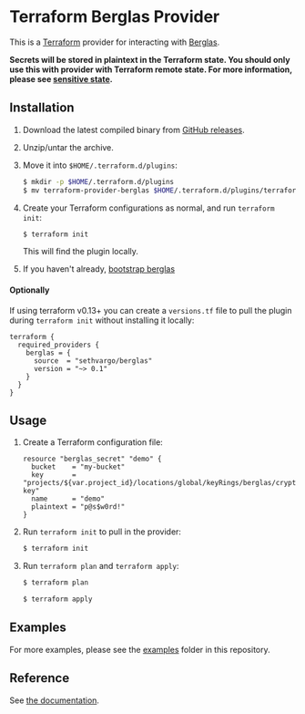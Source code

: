 # Terraform Berglas Provider

This is a [Terraform][terraform] provider for interacting with
[Berglas][berglas].

**Secrets will be stored in plaintext in the Terraform state. You should only
use this with provider with Terraform remote state. For more information, please
see [sensitive state][sensitive-state].**


## Installation

1. Download the latest compiled binary from [GitHub releases][releases].

1. Unzip/untar the archive.

1. Move it into `$HOME/.terraform.d/plugins`:

    ```sh
    $ mkdir -p $HOME/.terraform.d/plugins
    $ mv terraform-provider-berglas $HOME/.terraform.d/plugins/terraform-provider-berglas
    ```

1. Create your Terraform configurations as normal, and run `terraform init`:

    ```sh
    $ terraform init
    ```

    This will find the plugin locally.

1. If you haven't already, [bootstrap berglas](https://github.com/GoogleCloudPlatform/berglas#setup)

#### Optionally

If using terraform v0.13+ you can create a `versions.tf` file to pull the plugin during `terraform init` without installing it locally:

```hcl
terraform {
  required_providers {
    berglas = {
      source  = "sethvargo/berglas"
      version = "~> 0.1"
    }
  }
}
```


## Usage

1. Create a Terraform configuration file:

    ```hcl
    resource "berglas_secret" "demo" {
      bucket    = "my-bucket"
      key       = "projects/${var.project_id}/locations/global/keyRings/berglas/cryptoKeys/berglas-key"
      name      = "demo"
      plaintext = "p@s$w0rd!"
    }
    ```

1. Run `terraform init` to pull in the provider:

    ```sh
    $ terraform init
    ```

1. Run `terraform plan` and `terraform apply`:

    ```sh
    $ terraform plan

    $ terraform apply
    ```

## Examples

For more examples, please see the [examples](examples/) folder in this
repository.

## Reference

See [the documentation](docs/).


[berglas]: https://github.com/GoogleCloudPlatform/berglas
[terraform]: https://www.terraform.io/
[releases]: https://github.com/sethvargo/terraform-provider-berglas/releases
[sensitive-state]: https://www.terraform.io/docs/extend/best-practices/sensitive-state.html
